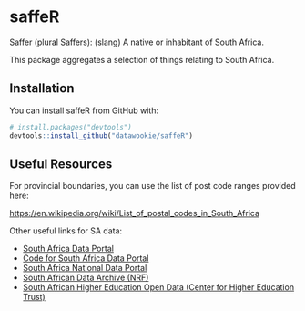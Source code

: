 # saffeR

Saffer (plural Saffers): (slang) A native or inhabitant of South Africa.

This package aggregates a selection of things relating to South Africa.

## Installation

You can install saffeR from GitHub with:

``` r
# install.packages("devtools")
devtools::install_github("datawookie/saffeR")
```

## Useful Resources

For provincial boundaries, you can use the list of post code ranges provided here: 

https://en.wikipedia.org/wiki/List_of_postal_codes_in_South_Africa

Other useful links for SA data:

- [South Africa Data Portal](http://southafrica.opendataforafrica.org/)
- [Code for South Africa Data Portal](https://data.code4sa.org/)
- [South Africa National Data Portal](http://data.gov.za/)
- [South African Data Archive (NRF)](http://sada.nrf.ac.za/)
- [South African Higher Education Open Data (Center for Higher Education Trust)](https://chet.org.za/data/sahe-open-data)
